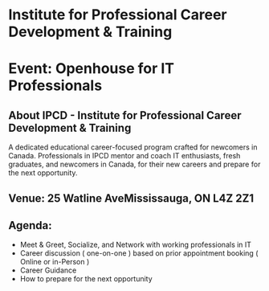 # Institute for Professional Career Development & Training

# Event: Openhouse for IT Professionals

## About IPCD - Institute for Professional Career Development & Training
A dedicated educational career-focused program crafted for newcomers in Canada. Professionals in IPCD mentor and coach IT enthusiasts, fresh graduates, and newcomers in Canada, for their new careers and prepare for the next opportunity. 

## Venue: 25 Watline AveMississauga, ON L4Z 2Z1

## Agenda:
- Meet & Greet, Socialize, and Network with working professionals in IT
- Career discussion ( one-on-one ) based on prior appointment booking ( Online or in-Person )
- Career Guidance
- How to prepare for the next opportunity


